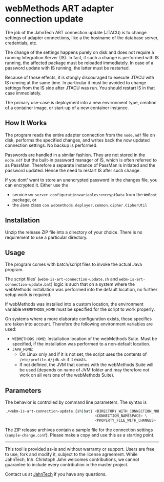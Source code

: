 # webMethods ART adapter connection update

The job of the JahnTech ART connection update (JTACU) 
is to change settings of adapter connections, like a the hostname
of the database server, credentials, etc.

The change of the settings happens purely on disk and does not
require a running Integration Server (IS). In fact, if such a change is
performed with IS running, the affected package
must be reloaded immediately. In case of a password update with
IS running, the latter must be restarted.

Because of those effects, it is stongly discouraged to execute
JTACU with IS running at the same time. In particular it must be
avoided to change settings from the IS side after JTACU was run.
You should restart IS in that case immediately.

The primary use-case is deployment into a new environment type,
creation of a container image, or start-up of a new container
instance.

## How It Works

The program reads the entire adapter connection from the `node.ndf`
file on disk, performs the specified changes, and writes back
the now updated connection settings. No backup is performed.

Passwords are handled in a similar fashion. They are not
stored in the `node.ndf` but the built-in password manager
of IS, which is often referred to as PassMan.
Therefore a separate instance of PassMan is initiated and the
password updated. Hence the need to restart IS after such
change.

If you dont' want to store an unencrypted password in the changes
file, you can encrypted it. Either use the

- service `wm.server.configurationvariables:encryptData` from the
  `WmRoot` package, or
- the Java class `com.webmethods.deployer.common.cipher.CipherUtil`


## Installation

Unzip the release ZIP file into a directory of your choice.
There is no requirement to use a particular directory.

## Usage

The program comes with batch/script files
to invoke the actual Java program. 

The script files' (`webm-is-art-connection-update.sh` and 
`webm-is-art-connection-update.bat`) logic is such that on a
system where the webMethods installation was performed
into the default location, no further setup work is required.

If webMethods was installed into a custom location, the environment
variable `WEBMETHODS_HOME` must be specified for the script to
work properly.

On systems where a more elaborate configuration exists, those
specifics are taken into account. Therefore the following environment
variables are used:

- `WEBMETHODS_HOME`: Installation location of the webMethods Suite.
  Must be specified, if the installation was performed to a non-default
  location.
- `JAVA_HOME`:
  - On Linux only and if it is not set, the script uses the contents of
    `/etc/profile.d/jdk.sh` if it exists.
  - If not defined, the JVM that comes with the webMethods Suite will
    be used (depends on name of JVM folder and may therefore not work on all
    versions of the webMethods Suite).

## Parameters

The behavior is controlled by command line parameters. The syntax is

```bash
./webm-is-art-connection-update.{sh|bat} <DIRECTORY_WITH_CONNECTION_NODE_NDF> \
                                         <CONNECTION_NAMESPACE> \
                                         <PROPERTY_FILE_WITH_CHANGES>
```

The ZIP release archives contain a sample file for the connection settings
(`sample-change.conf`). Please make a copy and use this as a starting point.

______________________
This tool is provided as-is and without warranty or support. Users are free
to use, fork and modify it, subject to the license agreement.
While JahnTech, Inh. Christoph Jahn welcomes contributions, we cannot guarantee
to include every contribution in the master project.

Contact us at [JahnTech](mailto:info@jahntech.com?subject=Github/JTACU)
if you have any questions.
